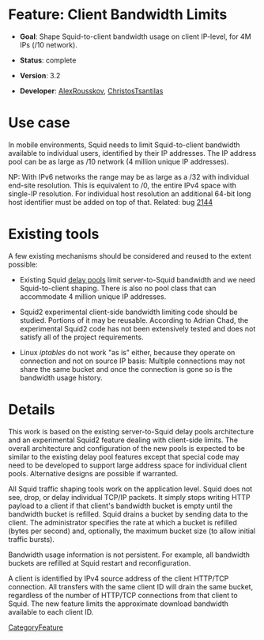 # Feature: Client Bandwidth Limits

  - **Goal**: Shape Squid-to-client bandwidth usage on client IP-level,
    for 4M IPs (/10 network).

  - **Status**: complete

  - **Version**: 3.2

  - **Developer**:
    [AlexRousskov](https://wiki.squid-cache.org/Features/ClientBandwidthLimit/AlexRousskov#),
    [ChristosTsantilas](https://wiki.squid-cache.org/Features/ClientBandwidthLimit/ChristosTsantilas#)

# Use case

In mobile environments, Squid needs to limit Squid-to-client bandwidth
available to individual users, identified by their IP addresses. The IP
address pool can be as large as /10 network (4 million unique IP
addresses).

NP: With IPv6 networks the range may be as large as a /32 with
individual end-site resolution. This is equivalent to /0, the entire
IPv4 space with single-IP resolution. For individual host resolution an
additional 64-bit long host identifier must be added on top of that.
Related: bug [2144](https://bugs.squid-cache.org/show_bug.cgi?id=2144#)

# Existing tools

A few existing mechanisms should be considered and reused to the extent
possible:

  - Existing Squid [delay
    pools](https://wiki.squid-cache.org/Features/ClientBandwidthLimit/Features/DelayPools#)
    limit server-to-Squid bandwidth and we need Squid-to-client shaping.
    There is also no pool class that can accommodate 4 million unique IP
    addresses.

  - Squid2 experimental client-side bandwidth limiting code should be
    studied. Portions of it may be reusable. According to Adrian Chad,
    the experimental Squid2 code has not been extensively tested and
    does not satisfy all of the project requirements.

  - Linux *iptables* do not work "as is" either, because they operate on
    connection and not on source IP basis: Multiple connections may not
    share the same bucket and once the connection is gone so is the
    bandwidth usage history.

# Details

This work is based on the existing server­-to­-Squid delay pools
architecture and an experimental Squid2 feature dealing with
client­-side limits. The overall architecture and configuration of the
new pools is expected to be similar to the existing delay pool features
except that special code may need to be developed to support large
address space for individual client pools. Alternative designs are
possible if warranted.

All Squid traffic shaping tools work on the application level. Squid
does not see, drop, or delay individual TCP/IP packets. It simply stops
writing HTTP payload to a client if that client's bandwidth bucket is
empty until the bandwidth bucket is refilled. Squid drains a bucket by
sending data to the client. The administrator specifies the rate at
which a bucket is refilled (bytes per second) and, optionally, the
maximum bucket size (to allow initial traffic bursts).

Bandwidth usage information is not persistent. For example, all
bandwidth buckets are refilled at Squid restart and reconfiguration.

A client is identified by IPv4 source address of the client HTTP/TCP
connection. All transfers with the same client ID will drain the same
bucket, regardless of the number of HTTP/TCP connections from that
client to Squid. The new feature limits the approximate download
bandwidth available to each client ID.

[CategoryFeature](https://wiki.squid-cache.org/Features/ClientBandwidthLimit/CategoryFeature#)
